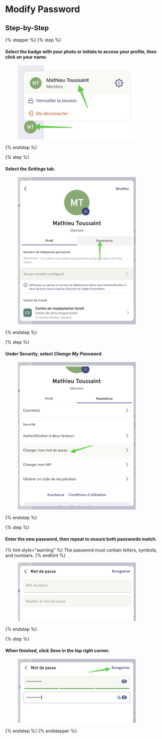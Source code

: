 # Modify Password

## Step-by-Step

{% stepper %}
{% step %}
#### Select the badge with your photo or initials to access your profile, then click on your name.

<div align="left"><figure><img src="../../.gitbook/assets/Modifier son mot de passe - Step 1.jpeg" alt="" width="375"><figcaption></figcaption></figure></div>
{% endstep %}

{% step %}
#### Select the _Settings_ tab.

<div align="left"><figure><img src="../../.gitbook/assets/Modifier son mot de passe - Step 3.jpeg" alt="" width="375"><figcaption></figcaption></figure></div>
{% endstep %}

{% step %}
#### Under Security, select _Change My Password_.

<div align="left"><figure><img src="../../.gitbook/assets/Modifier son mot de passe - Step 4.jpeg" alt="" width="375"><figcaption></figcaption></figure></div>
{% endstep %}

{% step %}
#### Enter the new password, then repeat to ensure both passwords match.

{% hint style="warning" %}
The password must contain letters, symbols, and numbers.
{% endhint %}

<div align="left"><figure><img src="../../.gitbook/assets/Modifier son mot de passe - Step 5.jpeg" alt="" width="375"><figcaption></figcaption></figure></div>
{% endstep %}

{% step %}
#### When finished, click _Save_ in the top right corner.

<div align="left"><figure><img src="../../.gitbook/assets/Modifier son mot de passe - Step 6.jpeg" alt="" width="375"><figcaption></figcaption></figure></div>
{% endstep %}
{% endstepper %}
